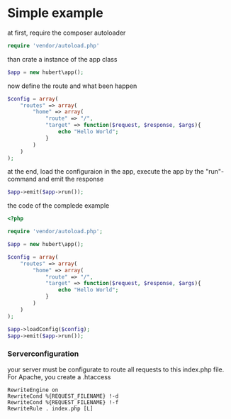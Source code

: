 # Simple example

at first, require the composer autoloader
```php
require 'vendor/autoload.php'
```

than crate a instance of the app class
```php
$app = new hubert\app();
```

now define the route and what been happen
```php
$config = array(
    "routes" => array(
        "home" => array(
            "route" => "/", 
            "target" => function($request, $response, $args){
                echo "Hello World";
            }
        )
    )
);
```

at the end, load the configuraion in the app, execute the app by the "run"-command and emit the response
```php
$app->emit($app->run());
```

the code of the complede example

```php
<?php

require 'vendor/autoload.php';

$app = new hubert\app();

$config = array(
    "routes" => array(
        "home" => array(
            "route" => "/", 
            "target" => function($request, $response, $args){
                echo "Hello World";
            }
        )
    )
);

$app->loadConfig($config);
$app->emit($app->run());
```
### Serverconfiguration

your server must be configurate to route all requests to this index.php file.
For Apache, you create a .htaccess
```rouge
RewriteEngine on
RewriteCond %{REQUEST_FILENAME} !-d
RewriteCond %{REQUEST_FILENAME} !-f
RewriteRule . index.php [L]
```